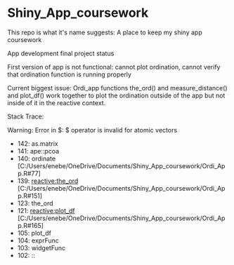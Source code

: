 # Shiny_App_coursework

This repo is what it's name suggests: A place to keep my shiny app coursework


App development final project status

First version of app is not functional: cannot plot ordination, cannot verify that ordination function is running properly

Current biggest issue: Ordi_app functions the_ord() and measure_distance() and plot_df() work together to plot the ordination outside of the app but not inside of it in the reactive context. 

Stack Trace:


Warning: Error in $: $ operator is invalid for atomic vectors
  - 142: as.matrix
  - 141: ape::pcoa
  - 140: ordinate [C:/Users/enebe/OneDrive/Documents/Shiny_App_coursework/Ordi_App.R#77]
  - 139: <reactive:the_ord> [C:/Users/enebe/OneDrive/Documents/Shiny_App_coursework/Ordi_App.R#151]
  - 123: the_ord
  - 121: <reactive:plot_df> [C:/Users/enebe/OneDrive/Documents/Shiny_App_coursework/Ordi_App.R#165]
  - 105: plot_df
  - 104: exprFunc
  - 103: widgetFunc
  - 102: ::


